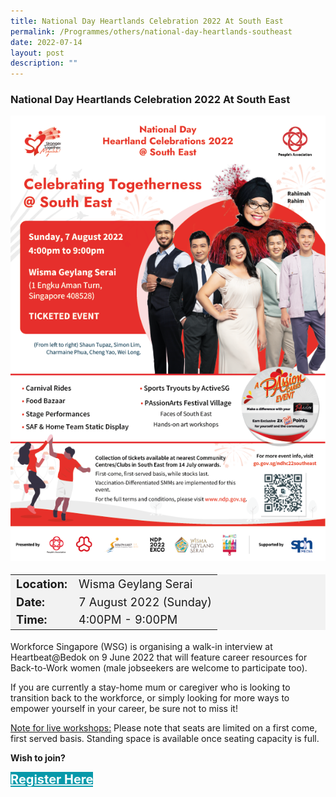 ```yaml
---
title: National Day Heartlands Celebration 2022 At South East
permalink: /Programmes/others/national-day-heartlands-southeast
date: 2022-07-14
layout: post
description: ""
---
```

### National Day Heartlands Celebration 2022 At South East ###

<img style="width:600px; height:auto" src="/images/Programmes%20(August%202022)/NDCHL_SE_Poster.png">

<table  style="font-size:130%; background-color:#f2f2f2">
	<tbody>
		<tr>
			 <td><b>Location:</b></td><td>Wisma Geylang Serai</td>
		</tr>
		<tr>
		 <td><b>Date:</b> </td><td>7 August 2022 (Sunday)</td>
		</tr>
		<tr>
			<td> <b>Time:</b> </td><td>4:00PM - 9:00PM</td>
		</tr>
	</tbody>
</table>

Workforce Singapore (WSG) is organising a walk-in interview at Heartbeat@Bedok on 9 June 2022 that will feature career resources for Back-to-Work women (male jobseekers are welcome to participate too).

If you are currently a stay-home mum or caregiver who is looking to transition back to the workforce, or simply looking for more ways to empower yourself in your career, be sure not to miss it!

<u>Note for live workshops:</u> Please note that seats are limited on a first come, first served basis. Standing space is available once seating capacity is full.

<b>Wish to join?</b>
<div>
	<a href="https://www.go.gov.sg/wii-btww" style="font-size:20px; width:35%; height:60px; background-color:#0899AA; color:white" class="bp-button"><b>Register Here</b></a>
</div>